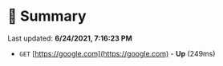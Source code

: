 # 📖 Summary
Last updated: **6/24/2021, 7:16:23 PM**

- `GET` [https://google.com](https://google.com) - **Up** (249ms)
